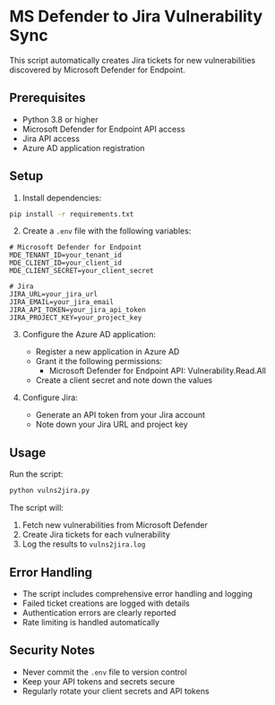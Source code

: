 # MS Defender to Jira Vulnerability Sync

This script automatically creates Jira tickets for new vulnerabilities discovered by Microsoft Defender for Endpoint.

## Prerequisites

- Python 3.8 or higher
- Microsoft Defender for Endpoint API access
- Jira API access
- Azure AD application registration

## Setup

1. Install dependencies:
```bash
pip install -r requirements.txt
```

2. Create a `.env` file with the following variables:
```
# Microsoft Defender for Endpoint
MDE_TENANT_ID=your_tenant_id
MDE_CLIENT_ID=your_client_id
MDE_CLIENT_SECRET=your_client_secret

# Jira
JIRA_URL=your_jira_url
JIRA_EMAIL=your_jira_email
JIRA_API_TOKEN=your_jira_api_token
JIRA_PROJECT_KEY=your_project_key
```

3. Configure the Azure AD application:
   - Register a new application in Azure AD
   - Grant it the following permissions:
     - Microsoft Defender for Endpoint API: Vulnerability.Read.All
   - Create a client secret and note down the values

4. Configure Jira:
   - Generate an API token from your Jira account
   - Note down your Jira URL and project key

## Usage

Run the script:
```bash
python vulns2jira.py
```

The script will:
1. Fetch new vulnerabilities from Microsoft Defender
2. Create Jira tickets for each vulnerability
3. Log the results to `vulns2jira.log`

## Error Handling

- The script includes comprehensive error handling and logging
- Failed ticket creations are logged with details
- Authentication errors are clearly reported
- Rate limiting is handled automatically

## Security Notes

- Never commit the `.env` file to version control
- Keep your API tokens and secrets secure
- Regularly rotate your client secrets and API tokens 
